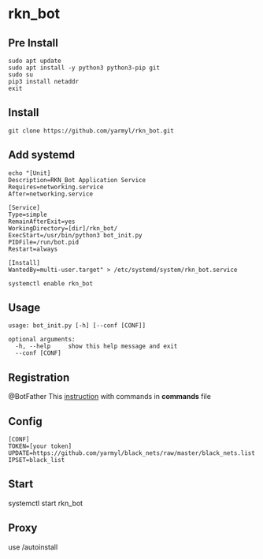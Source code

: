 # rkn_bot

## Pre Install
```
sudo apt update
sudo apt install -y python3 python3-pip git
sudo su
pip3 install netaddr
exit
```
## Install
```
git clone https://github.com/yarmyl/rkn_bot.git
```

## Add systemd
```
echo "[Unit]
Description=RKN_Bot Application Service
Requires=networking.service
After=networking.service

[Service]
Type=simple
RemainAfterExit=yes
WorkingDirectory=[dir]/rkn_bot/
ExecStart=/usr/bin/python3 bot_init.py 
PIDFile=/run/bot.pid
Restart=always

[Install]
WantedBy=multi-user.target" > /etc/systemd/system/rkn_bot.service

systemctl enable rkn_bot
```
## Usage
```
usage: bot_init.py [-h] [--conf [CONF]]

optional arguments:
  -h, --help     show this help message and exit
  --conf [CONF]
```
## Registration

@BotFather This [instruction](https://core.telegram.org/bots) with commands in **commands** file

## Config
```
[CONF]
TOKEN=[your token]
UPDATE=https://github.com/yarmyl/black_nets/raw/master/black_nets.list
IPSET=black_list
```
## Start

systemctl start rkn_bot

## Proxy

use /autoinstall
